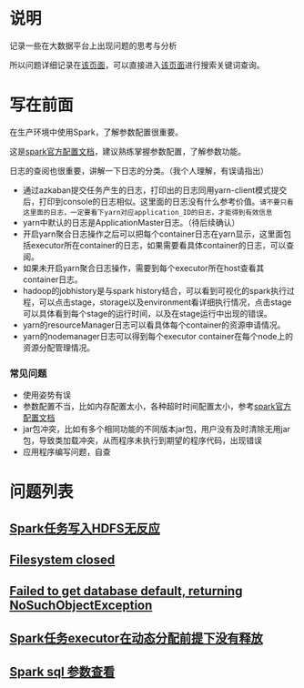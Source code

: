# 说明

记录一些在大数据平台上出现问题的思考与分析

所以问题详细记录在[该页面](./qa/qa.md)，可以直接进入[该页面](./qa/qa.md)进行搜索关键词查询。

# 写在前面

在生产环境中使用Spark，了解参数配置很重要。

这是[spark官方配置文档](https://spark.apache.org/docs/latest/configuration.html)，建议熟练掌握参数配置，了解参数功能。

日志的查阅也很重要，讲解一下日志的分类。（我个人理解，有误请指出）

- 通过azkaban提交任务产生的日志，打印出的日志同用yarn-client模式提交后，打印到console的日志相似。这里面的日志没有什么参考价值。`请不要只看这里面的日志，一定要看下yarn对应application_ID的日志，才能得到有效信息`
- yarn中默认的日志是ApplicationMaster日志。（待后续确认）
- 开启yarn聚合日志操作之后可以把每个container日志在yarn显示，这里面包括executor所在container的日志，如果需要看具体container的日志，可以查阅。
- 如果未开启yarn聚合日志操作，需要到每个executor所在host查看其container日志。
- hadoop的jobhistory是与spark history结合，可以看到可视化的spark执行过程，可以点击stage，storage以及environment看详细执行情况，点击stage可以具体看到每个stage的运行时间，以及在stage运行中出现的错误。
- yarn的resourceManager日志可以看具体每个container的资源申请情况。
- yarn的nodemanager日志可以得到每个executor container在每个node上的资源分配管理情况。

### 常见问题

- 使用姿势有误
- 参数配置不当，比如内存配置太小，各种超时时间配置太小，参考[spark官方配置文档](https://spark.apache.org/docs/latest/configuration.html)
- jar包冲突，比如有多个相同功能的不同版本jar包，用户没有及时清除无用jar包，导致类加载冲突，从而程序未执行到期望的程序代码，出现错误
- 应用程序编写问题，自查

# 问题列表

## [Spark任务写入HDFS无反应](./qa/qa.md/#SLOWHDFSWRITE)

## [Filesystem closed](./qa/qa.md/#FileSystemClosed)

## [Failed to get database default, returning NoSuchObjectException](./qa/qa.md/#MetaStoreError)

## [Spark任务executor在动态分配前提下没有释放](./qa/qa.md/#ExecutorNotRelease)

##  [Spark sql 参数查看](./qa/qa.md/#sqlconf)